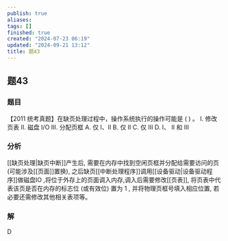 ```yaml
---
publish: true
aliases: 
tags: []
finished: true
created: "2024-07-23 06:19"
updated: "2024-09-21 13:12"
title: 题43
---
```

## 题43
### 题目
【2011 统考真题】在缺页处理过程中，操作系统执行的操作可能是 ( ) 。
I. 修改页表 
II. 磁盘 I/O 
III. 分配页框
A. 仅 I、II 
B. 仅 II 
C. 仅 III 
D. I、 II 和 III
### 分析
[[缺页处理|缺页中断]]产生后, 需要在内存中找到空闲页框并分配给需要访问的页 (可能涉及[[页面]]置换), 之后缺页[[中断处理程序]]调用[[设备驱动|设备驱动程序]]做磁盘IO ,将位于外存上的页面调入内存,调入后需要修改[[页表]], 将页表中代表该页是否在内存的标志位 (或有效位) 置为 1 , 并将物理页框号填入相应位置, 若必要还需修改其他相关表项等。
### 解
D